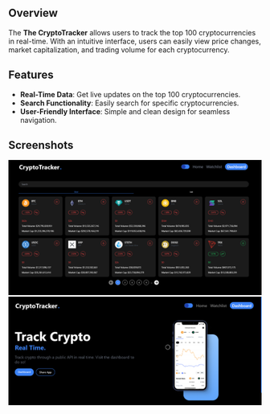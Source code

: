 ## Overview

The **The CryptoTracker** allows users to track the top 100 cryptocurrencies in real-time. With an intuitive interface, users can easily view price changes, market capitalization, and trading volume for each cryptocurrency.

## Features

- **Real-Time Data**: Get live updates on the top 100 cryptocurrencies.
- **Search Functionality**: Easily search for specific cryptocurrencies.
- **User-Friendly Interface**: Simple and clean design for seamless navigation.

## Screenshots

![Screenshot of Cryptocurrency Tracker](src/assets/Screenshot1.png)  <!-- Replace with the path to your screenshot -->
![Screenshot of Cryptocurrency Details](src/assets/Screenshot2.png)  <!-- Replace with the path to your screenshot -->
